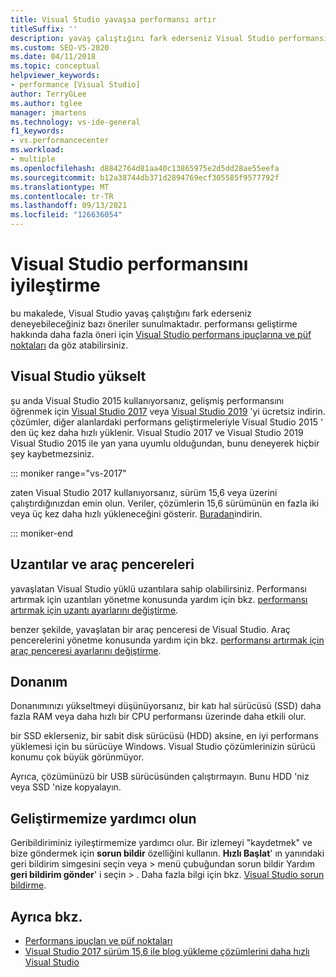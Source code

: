 ```yaml
---
title: Visual Studio yavaşsa performansı artır
titleSuffix: ''
description: yavaş çalıştığını fark ederseniz Visual Studio performansını nasıl geliştirebileceğinizi öğrenin.
ms.custom: SEO-VS-2020
ms.date: 04/11/2018
ms.topic: conceptual
helpviewer_keywords:
- performance [Visual Studio]
author: TerryGLee
ms.author: tglee
manager: jmartens
ms.technology: vs-ide-general
f1_keywords:
- vs.performancecenter
ms.workload:
- multiple
ms.openlocfilehash: d8842764d81aa40c13865975e2d5dd28ae55eefa
ms.sourcegitcommit: b12a38744db371d2894769ecf305585f9577792f
ms.translationtype: MT
ms.contentlocale: tr-TR
ms.lasthandoff: 09/13/2021
ms.locfileid: "126636054"
---
```

# <a name="optimize-visual-studio-performance"></a>Visual Studio performansını iyileştirme

bu makalede, Visual Studio yavaş çalıştığını fark ederseniz deneyebileceğiniz bazı öneriler sunulmaktadır. performansı geliştirme hakkında daha fazla öneri için [Visual Studio performans ipuçlarına ve püf noktaları](../ide/visual-studio-performance-tips-and-tricks.md) da göz atabilirsiniz.

## <a name="upgrade-visual-studio"></a>Visual Studio yükselt

şu anda Visual Studio 2015 kullanıyorsanız, gelişmiş performansını öğrenmek için [Visual Studio 2017](https://visualstudio.microsoft.com/vs/older-downloads/?utm_medium=microsoft&utm_source=docs.microsoft.com&utm_campaign=vs+2017+download) veya [Visual Studio 2019](https://visualstudio.microsoft.com/downloads) 'yi ücretsiz indirin. çözümler, diğer alanlardaki performans geliştirmeleriyle Visual Studio 2015 ' den üç kez daha hızlı yüklenir. Visual Studio 2017 ve Visual Studio 2019 Visual Studio 2015 ile yan yana uyumlu olduğundan, bunu deneyerek hiçbir şey kaybetmezsiniz.

::: moniker range="vs-2017"

zaten Visual Studio 2017 kullanıyorsanız, sürüm 15,6 veya üzerini çalıştırdığınızdan emin olun. Veriler, çözümlerin 15,6 sürümünün en fazla iki veya üç kez daha hızlı yükleneceğini gösterir. [Buradan](https://visualstudio.microsoft.com/vs/older-downloads/?utm_medium=microsoft&utm_source=docs.microsoft.com&utm_campaign=vs+2017+download)indirin.

::: moniker-end

## <a name="extensions-and-tool-windows"></a>Uzantılar ve araç pencereleri

yavaşlatan Visual Studio yüklü uzantılara sahip olabilirsiniz. Performansı artırmak için uzantıları yönetme konusunda yardım için bkz. [performansı artırmak için uzantı ayarlarını değiştirme](../ide/optimize-visual-studio-startup-time.md#extensions).

benzer şekilde, yavaşlatan bir araç penceresi de Visual Studio. Araç pencerelerini yönetme konusunda yardım için bkz. [performansı artırmak için araç penceresi ayarlarını değiştirme](../ide/optimize-visual-studio-startup-time.md#tool-windows).

## <a name="hardware"></a>Donanım

Donanımınızı yükseltmeyi düşünüyorsanız, bir katı hal sürücüsü (SSD) daha fazla RAM veya daha hızlı bir CPU performansı üzerinde daha etkili olur.

bir SSD eklerseniz, bir sabit disk sürücüsü (HDD) aksine, en iyi performans yüklemesi için bu sürücüye Windows. Visual Studio çözümlerinizin sürücü konumu çok büyük görünmüyor.

Ayrıca, çözümünüzü bir USB sürücüsünden çalıştırmayın. Bunu HDD 'niz veya SSD 'nize kopyalayın.

## <a name="help-us-improve"></a>Geliştirmemize yardımcı olun

Geribildiriminiz iyileştirmemize yardımcı olur. Bir izlemeyi "kaydetmek" ve bize göndermek için **sorun bildir** özelliğini kullanın. **Hızlı Başlat**' ın yanındaki geri bildirim simgesini seçin veya   >  menü çubuğundan sorun bildir Yardım **geri bildirim gönder**' i seçin  >   . Daha fazla bilgi için bkz. [Visual Studio sorun bildirme](../ide/how-to-report-a-problem-with-visual-studio.md).

## <a name="see-also"></a>Ayrıca bkz.

- [Performans ipuçları ve püf noktaları](../ide/visual-studio-performance-tips-and-tricks.md)
- [Visual Studio 2017 sürüm 15,6 ile blog yükleme çözümlerini daha hızlı Visual Studio](https://devblogs.microsoft.com/visualstudio/load-solutions-faster-with-visual-studio-2017-version-15-6/)
